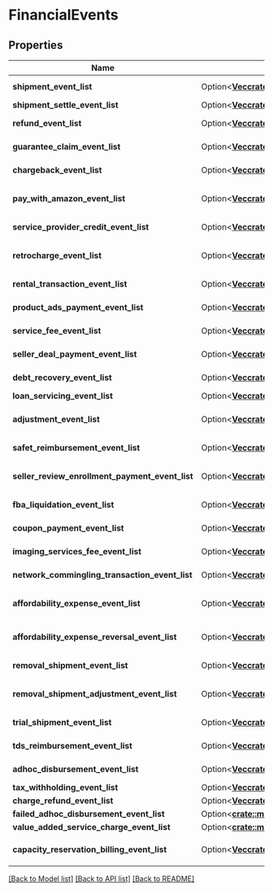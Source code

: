 # FinancialEvents

## Properties

Name | Type | Description | Notes
------------ | ------------- | ------------- | -------------
**shipment_event_list** | Option<[**Vec<crate::models::ShipmentEvent>**](ShipmentEvent.md)> | A list of shipment event information. | [optional]
**shipment_settle_event_list** | Option<[**Vec<crate::models::ShipmentEvent>**](ShipmentEvent.md)> | A list of `ShipmentEvent` items. | [optional]
**refund_event_list** | Option<[**Vec<crate::models::ShipmentEvent>**](ShipmentEvent.md)> | A list of shipment event information. | [optional]
**guarantee_claim_event_list** | Option<[**Vec<crate::models::ShipmentEvent>**](ShipmentEvent.md)> | A list of shipment event information. | [optional]
**chargeback_event_list** | Option<[**Vec<crate::models::ShipmentEvent>**](ShipmentEvent.md)> | A list of shipment event information. | [optional]
**pay_with_amazon_event_list** | Option<[**Vec<crate::models::PayWithAmazonEvent>**](PayWithAmazonEvent.md)> | A list of events related to the seller's Pay with Amazon account. | [optional]
**service_provider_credit_event_list** | Option<[**Vec<crate::models::SolutionProviderCreditEvent>**](SolutionProviderCreditEvent.md)> | A list of information about solution provider credits. | [optional]
**retrocharge_event_list** | Option<[**Vec<crate::models::RetrochargeEvent>**](RetrochargeEvent.md)> | A list of information about Retrocharge or RetrochargeReversal events. | [optional]
**rental_transaction_event_list** | Option<[**Vec<crate::models::RentalTransactionEvent>**](RentalTransactionEvent.md)> | A list of rental transaction event information. | [optional]
**product_ads_payment_event_list** | Option<[**Vec<crate::models::ProductAdsPaymentEvent>**](ProductAdsPaymentEvent.md)> | A list of sponsored products payment events. | [optional]
**service_fee_event_list** | Option<[**Vec<crate::models::ServiceFeeEvent>**](ServiceFeeEvent.md)> | A list of information about service fee events. | [optional]
**seller_deal_payment_event_list** | Option<[**Vec<crate::models::SellerDealPaymentEvent>**](SellerDealPaymentEvent.md)> | A list of payment events for deal-related fees. | [optional]
**debt_recovery_event_list** | Option<[**Vec<crate::models::DebtRecoveryEvent>**](DebtRecoveryEvent.md)> | A list of debt recovery event information. | [optional]
**loan_servicing_event_list** | Option<[**Vec<crate::models::LoanServicingEvent>**](LoanServicingEvent.md)> | A list of loan servicing events. | [optional]
**adjustment_event_list** | Option<[**Vec<crate::models::AdjustmentEvent>**](AdjustmentEvent.md)> | A list of adjustment event information for the seller's account. | [optional]
**safet_reimbursement_event_list** | Option<[**Vec<crate::models::SafetReimbursementEvent>**](SAFETReimbursementEvent.md)> | A list of SAFETReimbursementEvents. | [optional]
**seller_review_enrollment_payment_event_list** | Option<[**Vec<crate::models::SellerReviewEnrollmentPaymentEvent>**](SellerReviewEnrollmentPaymentEvent.md)> | A list of information about fee events for the Early Reviewer Program. | [optional]
**fba_liquidation_event_list** | Option<[**Vec<crate::models::FbaLiquidationEvent>**](FBALiquidationEvent.md)> | A list of FBA inventory liquidation payment events. | [optional]
**coupon_payment_event_list** | Option<[**Vec<crate::models::CouponPaymentEvent>**](CouponPaymentEvent.md)> | A list of coupon payment event information. | [optional]
**imaging_services_fee_event_list** | Option<[**Vec<crate::models::ImagingServicesFeeEvent>**](ImagingServicesFeeEvent.md)> | A list of fee events related to Amazon Imaging services. | [optional]
**network_commingling_transaction_event_list** | Option<[**Vec<crate::models::NetworkComminglingTransactionEvent>**](NetworkComminglingTransactionEvent.md)> | A list of network commingling transaction events. | [optional]
**affordability_expense_event_list** | Option<[**Vec<crate::models::AffordabilityExpenseEvent>**](AffordabilityExpenseEvent.md)> | A list of expense information related to an affordability promotion. | [optional]
**affordability_expense_reversal_event_list** | Option<[**Vec<crate::models::AffordabilityExpenseEvent>**](AffordabilityExpenseEvent.md)> | A list of expense information related to an affordability promotion. | [optional]
**removal_shipment_event_list** | Option<[**Vec<crate::models::RemovalShipmentEvent>**](RemovalShipmentEvent.md)> | A list of removal shipment event information. | [optional]
**removal_shipment_adjustment_event_list** | Option<[**Vec<crate::models::RemovalShipmentAdjustmentEvent>**](RemovalShipmentAdjustmentEvent.md)> | A comma-delimited list of Removal shipmentAdjustment details for FBA inventory. | [optional]
**trial_shipment_event_list** | Option<[**Vec<crate::models::TrialShipmentEvent>**](TrialShipmentEvent.md)> | A list of information about trial shipment financial events. | [optional]
**tds_reimbursement_event_list** | Option<[**Vec<crate::models::TdsReimbursementEvent>**](TDSReimbursementEvent.md)> | A list of `TDSReimbursementEvent` items. | [optional]
**adhoc_disbursement_event_list** | Option<[**Vec<crate::models::AdhocDisbursementEvent>**](AdhocDisbursementEvent.md)> | A list of `AdhocDisbursement` events. | [optional]
**tax_withholding_event_list** | Option<[**Vec<crate::models::TaxWithholdingEvent>**](TaxWithholdingEvent.md)> | A list of `TaxWithholding` events. | [optional]
**charge_refund_event_list** | Option<[**Vec<crate::models::ChargeRefundEvent>**](ChargeRefundEvent.md)> | A list of charge refund events. | [optional]
**failed_adhoc_disbursement_event_list** | Option<[**crate::models::FailedAdhocDisbursementEventList**](FailedAdhocDisbursementEventList.md)> |  | [optional]
**value_added_service_charge_event_list** | Option<[**crate::models::ValueAddedServiceChargeEventList**](ValueAddedServiceChargeEventList.md)> |  | [optional]
**capacity_reservation_billing_event_list** | Option<[**Vec<crate::models::CapacityReservationBillingEvent>**](CapacityReservationBillingEvent.md)> | A list of `CapacityReservationBillingEvent` events. | [optional]

[[Back to Model list]](../README.md#documentation-for-models) [[Back to API list]](../README.md#documentation-for-api-endpoints) [[Back to README]](../README.md)



